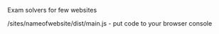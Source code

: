 Exam solvers for few websites

/sites/nameofwebsite/dist/main.js - put code to your browser console
